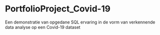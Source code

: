 # PortfolioProject_Covid-19
Een demonstratie van opgedane SQL ervaring in de vorm van verkennende data analyse op een Covid-19 dataset
